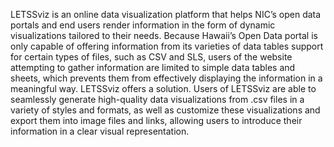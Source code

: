 LETSSviz is an online data visualization platform that helps NIC’s open data portals and end users render information in the form of dynamic visualizations tailored to their needs.
Because Hawaii’s Open Data portal is only capable of offering information from its varieties of data tables support for certain types of files, such as CSV and SLS, users of the website attempting to gather information are limited to simple data tables and sheets, which prevents them from effectively displaying the information in a meaningful way. 
LETSSviz offers a solution. Users of LETSSviz are able to seamlessly generate high-quality data visualizations from .csv files in a variety of styles and formats, as well as customize these visualizations and export them into image files and links, allowing users to introduce their information in a clear visual representation.
